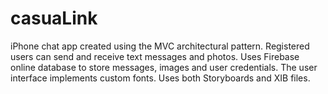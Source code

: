 # casuaLink

iPhone chat app created using the MVC architectural pattern.
Registered users can send and receive text messages and photos. 
Uses Firebase online database to store messages, images and user credentials. 
The user interface implements custom fonts.
Uses both Storyboards and XIB files.

